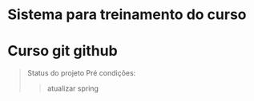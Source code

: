 # Sistema para treinamento do curso 
<h1> Curso git github</h1>

> Status do projeto
> Pré condições:
>> atualizar spring
